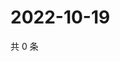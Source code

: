 # 2022-10-19

共 0 条

<!-- BEGIN WEIBO -->
<!-- 最后更新时间 Wed Oct 19 2022 03:23:07 GMT+0800 (China Standard Time) -->

<!-- END WEIBO -->
